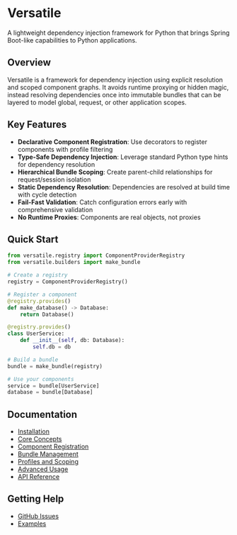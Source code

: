 # Versatile

A lightweight dependency injection framework for Python that brings Spring Boot-like capabilities to Python applications.

## Overview

Versatile is a framework for dependency injection using explicit resolution and scoped component graphs. It avoids runtime proxying or hidden magic, instead resolving dependencies once into immutable bundles that can be layered to model global, request, or other application scopes.

## Key Features

- **Declarative Component Registration**: Use decorators to register components with profile filtering
- **Type-Safe Dependency Injection**: Leverage standard Python type hints for dependency resolution
- **Hierarchical Bundle Scoping**: Create parent-child relationships for request/session isolation
- **Static Dependency Resolution**: Dependencies are resolved at build time with cycle detection
- **Fail-Fast Validation**: Catch configuration errors early with comprehensive validation
- **No Runtime Proxies**: Components are real objects, not proxies

## Quick Start

```python
from versatile.registry import ComponentProviderRegistry
from versatile.builders import make_bundle

# Create a registry
registry = ComponentProviderRegistry()

# Register a component
@registry.provides()
def make_database() -> Database:
    return Database()

@registry.provides()
class UserService:
    def __init__(self, db: Database):
        self.db = db

# Build a bundle
bundle = make_bundle(registry)

# Use your components
service = bundle[UserService]
database = bundle[Database]
```

## Documentation

- [Installation](installation.md)
- [Core Concepts](concepts.md)
- [Component Registration](registration.md)
- [Bundle Management](bundles.md)
- [Profiles and Scoping](profiles.md)
- [Advanced Usage](advanced.md)
- [API Reference](api.md)

## Getting Help

- [GitHub Issues](https://github.com/poetix/versatile/issues)
- [Examples](examples.md)